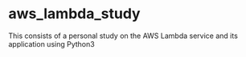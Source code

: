 # aws_lambda_study
This consists of a personal study on the AWS Lambda service and its application using Python3
